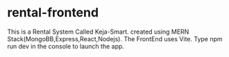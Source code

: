 # rental-frontend
This is a Rental System Called Keja-Smart.
created using MERN Stack(MongoBB,Express,React,Nodejs).
The FrontEnd uses Vite.
Type npm run dev in the console to launch the app.
